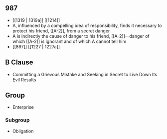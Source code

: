 ## 987
- [[1319 | 1319a]] [[1214]] 
- A, influenced by a compelling idea of responsibility, finds it necessary to protect his friend, [[A-2]], from a secret danger
- A is indirectly the cause of danger to his friend, [[A-2]]—danger of which [[A-2]] is ignorant and of which A cannot tell him
- [[867]] [[1227 | 1227a]] 

## B Clause
- Committing a Grievous Mistake and Seeking in Secret to Live Down Its Evil Results

## Group
- Enterprise

### Subgroup
- Obligation

